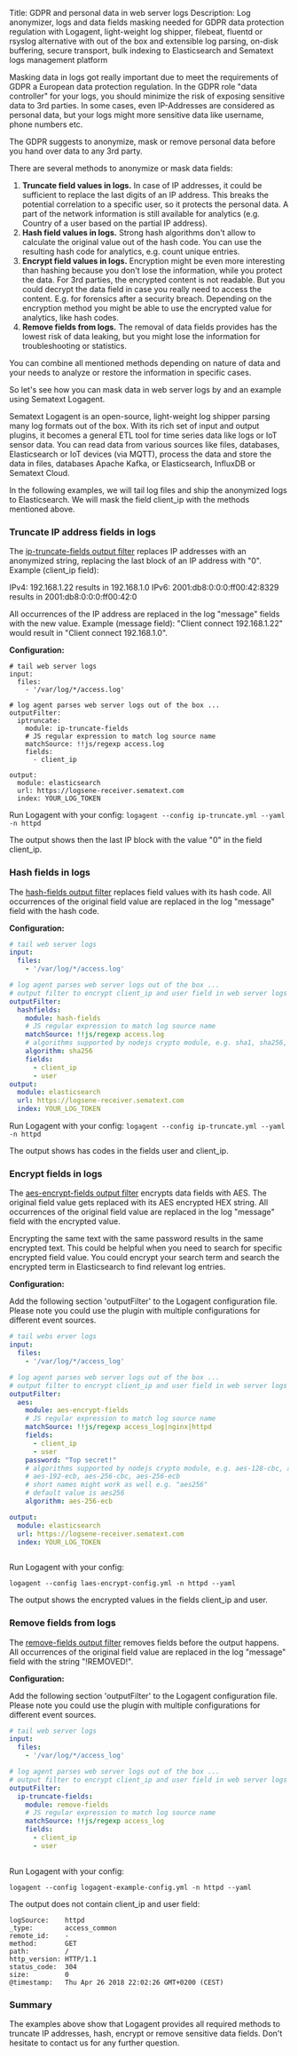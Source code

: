 Title: GDPR and personal data in web server logs 
Description: Log anonymizer, logs and data fields masking needed for GDPR data protection regulation with Logagent, light-weight log shipper, filebeat, fluentd or rsyslog alternative with out of the box and extensible log parsing, on-disk buffering, secure transport, bulk indexing to Elasticsearch and Sematext logs management platform


Masking data in logs got really important due to meet the requirements of GDPR a European data protection regulation. In the GDPR role "data controller" for your logs, you should minimize the risk of exposing sensitive data to 3rd parties. In some cases, even IP-Addresses are considered as personal data, but your logs might more sensitive data like username, phone numbers etc. 

The GDPR suggests to anonymize, mask or remove personal data before you hand over data to any 3rd party. 

There are several methods to anonymize or mask data fields: 

1. __Truncate field values in logs.__ In case of IP addresses, it could be sufficient to replace the last digits of an IP address. This breaks the potential correlation to a specific user, so it protects the personal data. A part of the network information is still available for analytics (e.g. Country of a user based on the partial IP address). 
2. __Hash field values in logs.__ Strong hash algorithms don't allow to calculate the original value out of the hash code. You can use the resulting hash code for analytics, e.g. count unique entries. 
3. __Encrypt field values in logs.__ Encryption might be even more interesting than hashing because you don't lose the information, while you protect the data. For 3rd parties, the encrypted content is not readable. But you could decrypt the data field in case you really need to access the content. E.g. for forensics after a security breach. Depending on the encryption method you might be able to use the encrypted value for analytics, like hash codes. 
4. __Remove fields from logs.__ The removal of data fields provides has the lowest risk of data leaking, but you might lose the information for troubleshooting or statistics.  

You can combine all mentioned methods depending on nature of data and your needs to analyze or restore the information in specific cases. 

So let's see how you can mask data in web server logs by and an example using Sematext Logagent. 

Sematext Logagent is an open-source, light-weight log shipper parsing many log formats out of the box. With its rich set of input and output plugins, it becomes a general ETL tool for time series data like logs or IoT sensor data. You can read data from various sources like files, databases, Elasticsearch or IoT devices (via MQTT), process the data and store the data in files, databases Apache Kafka, or Elasticsearch, InfluxDB or Sematext Cloud. 

In the following examples, we will tail log files and ship the anonymized logs to Elasticsearch. We will mask the field client_ip with the methods mentioned above. 

### Truncate IP address fields in logs

The [ip-truncate-fields output filter](/docs/logagent/output-filter-iptruncatefields) replaces IP addresses with an anonymized string, replacing the last block of an IP address with "0".
Example (client_ip field):

IPv4: 192.168.1.22 results in 192.168.1.0
IPv6: 2001:db8:0:0:0:ff00:42:8329 results in 2001:db8:0:0:0:ff00:42:0

All occurrences of the IP address are replaced in the log "message" fields with the new value. Example (message field): "Client connect 192.168.1.22" would result in "Client connect 192.168.1.0". 

__Configuration:__

```
# tail web server logs
input: 
  files:
    - '/var/log/*/access.log'

# log agent parses web server logs out of the box ...
outputFilter:
  iptruncate:
    module: ip-truncate-fields
    # JS regular expression to match log source name
    matchSource: !!js/regexp access.log
    fields:
      - client_ip

output: 
  module: elasticsearch
  url: https://logsene-receiver.sematext.com
  index: YOUR_LOG_TOKEN

```

Run Logagent with your config:
```logagent --config ip-truncate.yml --yaml -n httpd```

The output shows then the last IP block with the value "0" in the field client_ip. 

### Hash fields in logs

The [hash-fields output filter](/docs/logagent/output-filter-hashfields) replaces field values with its hash code. All occurrences of the original field value are replaced in the log "message" field with the hash code.

__Configuration:__

```yaml
# tail web server logs
input: 
  files:
    - '/var/log/*/access.log'

# log agent parses web server logs out of the box ...
# output filter to encrypt client_ip and user field in web server logs
outputFilter:
  hashfields: 
    module: hash-fields
    # JS regular expression to match log source name
    matchSource: !!js/regexp access.log
    # algorithms supported by nodejs crypto module, e.g. sha1, sha256, sha512, md5, ...
    algorithm: sha256
    fields:
      - client_ip
      - user
output: 
  module: elasticsearch
  url: https://logsene-receiver.sematext.com
  index: YOUR_LOG_TOKEN

```

Run Logagent with your config:
```logagent --config ip-truncate.yml --yaml -n httpd```

The output shows has codes in the fields user and client_ip. 

### Encrypt fields in logs 

The [aes-encrypt-fields output filter](/docs/logagent/output-filter-aesencryptfields) encrypts data fields with AES. The original field value gets replaced with its AES encrypted HEX string. All occurrences of the original field value are replaced in the log "message" field with the encrypted value. 

Encrypting the same text with the same password results in the same encrypted text. This could be helpful when you need to search for specific encrypted field value. You could encrypt your search term and search the encrypted term in Elasticsearch to find relevant log entries. 

__Configuration:__ 

Add the following section 'outputFilter' to the Logagent configuration file. Please note you could use the plugin with multiple configurations for different event sources. 

```yaml
# tail webs erver logs
input: 
  files:
    - '/var/log/*/access_log'

# log agent parses web server logs out of the box ...
# output filter to encrypt client_ip and user field in web server logs
outputFilter:
  aes:
    module: aes-encrypt-fields
    # JS regular expression to match log source name
    matchSource: !!js/regexp access_log|nginx|httpd
    fields:
      - client_ip
      - user
    password: "Top secret!"
    # algorithms supported by nodejs crypto module, e.g. aes-128-cbc, aes-128-ecb, aes-192-cbc,
    # aes-192-ecb, aes-256-cbc, aes-256-ecb
    # short names might work as well e.g. "aes256"
    # default value is aes256
    algorithm: aes-256-ecb

output: 
  module: elasticsearch
  url: https://logsene-receiver.sematext.com
  index: YOUR_LOG_TOKEN
  
```

Run Logagent with your config: 

```
logagent --config laes-encrypt-config.yml -n httpd --yaml
```

The output shows the encrypted values in the fields client_ip and user. 


### Remove fields from logs

The [remove-fields output filter](/docs/logagent/output-filter-removefields) removes fields before the output happens. All occurrences of the original field value are replaced in the log "message" field with the string "!REMOVED!".


__Configuration:__

Add the following section 'outputFilter' to the Logagent configuration file. Please note you could use the plugin with multiple configurations for different event sources. 

```yaml
# tail web server logs
input: 
  files:
    - '/var/log/*/access_log'

# log agent parses web server logs out of the box ...
# output filter to encrypt client_ip and user field in web server logs
outputFilter:
  ip-truncate-fields:
    module: remove-fields
    # JS regular expression to match log source name
    matchSource: !!js/regexp access_log
    fields:
      - client_ip
      - user
  
```

Run Logagent with your config: 

```
logagent --config logagent-example-config.yml -n httpd --yaml
```

The output does not contain client_ip and user field: 

```
logSource:    httpd
_type:        access_common
remote_id:    -
method:       GET
path:         /
http_version: HTTP/1.1
status_code:  304
size:         0
@timestamp:   Thu Apr 26 2018 22:02:26 GMT+0200 (CEST)
```



### Summary 

The examples above show that Logagent provides all required methods to truncate IP addresses, hash, encrypt or remove sensitive data fields. Don't hesitate to contact us for any further question. 

